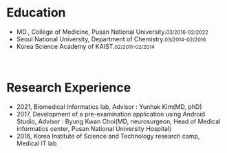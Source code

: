 # Education
- MD., College of Medicine, Pusan National University.<small>03/2016-02/2022</small>
- Seoul National University, Department of Chemistry.<small>03/2014-02/2016</small>
- Korea Science Academy of KAIST.<small>02/2011-02/2014</small>


<br/> 

# Research Experience
- 2021, Biomedical Informatics lab, Advisor : Yunhak Kim(MD, phD)
- 2017, Development of a pre-examination application using Android Studio, Advisor : Byung Kwan Choi(MD, neurosurgeon, Head of Medical informatics center, Pusan National University Hospital) 
- 2016, Korea Institute of Science and Technology research camp, Medical IT lab
